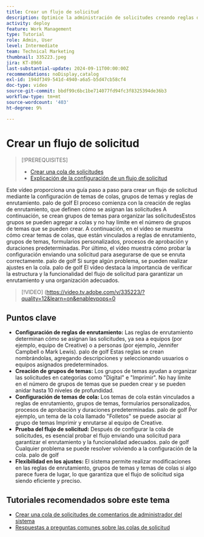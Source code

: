 ```yaml
---
title: Crear un flujo de solicitud
description: Optimice la administración de solicitudes creando reglas de enrutamiento para asignaciones eficientes, organizando solicitudes con grupos de temas anidados, vinculando temas de colas a flujos de trabajo, probando la funcionalidad de flujo de solicitudes y realizando ajustes flexibles para garantizar la precisión y la eficacia.
activity: deploy
feature: Work Management
type: Tutorial
role: Admin, User
level: Intermediate
team: Technical Marketing
thumbnail: 335223.jpeg
jira: KT-8960
last-substantial-update: 2024-09-11T00:00:00Z
recommendations: noDisplay,catalog
exl-id: 194df349-541d-4940-a6a5-b5d47cb58cf4
doc-type: video
source-git-commit: bbdf99c6bc1be714077fd94fc3f8325394de36b3
workflow-type: tm+mt
source-wordcount: '403'
ht-degree: 9%

---
```


# Crear un flujo de solicitud

>[!PREREQUISITES]
>
>* [Crear una cola de solicitudes](/help/manage-work/request-queues/create-a-request-queue.md)
>* [Explicación de la configuración de un flujo de solicitud](/help/manage-work/request-queues/understand-settings-for-a-flow-request.md)

Este vídeo proporciona una guía paso a paso para crear un flujo de solicitud mediante la configuración de temas de colas, grupos de temas y reglas de enrutamiento. palo de golf El proceso comienza con la creación de reglas de enrutamiento, que definen cómo se asignan las solicitudes&#x200B; A continuación, se crean grupos de temas para organizar las solicitudes&#x200B; Estos grupos se pueden agregar a colas y no hay límite en el número de grupos de temas que se pueden crear.
A continuación, en el vídeo se muestra cómo crear temas de colas, que están vinculados a reglas de enrutamiento, grupos de temas, formularios personalizados, procesos de aprobación y duraciones predeterminadas.
Por último, el vídeo muestra cómo probar la configuración enviando una solicitud para asegurarse de que se enruta correctamente. palo de golf Si surge algún problema, se pueden realizar ajustes en la cola. palo de golf El vídeo destaca la importancia de verificar la estructura y la funcionalidad del flujo de solicitud para garantizar un enrutamiento y una organización adecuados.

>[!VIDEO] (https://video.tv.adobe.com/v/335223/?quality=12&learn=on&enablevpops=0

## Puntos clave

* **Configuración de reglas de enrutamiento:** Las reglas de enrutamiento determinan cómo se asignan las solicitudes, ya sea a equipos (por ejemplo, equipo de Creative) o a personas (por ejemplo, Jennifer Campbell o Mark Lewis). palo de golf Estas reglas se crean nombrándolas, agregando descripciones y seleccionando usuarios o equipos asignados predeterminados.
* **Creación de grupos de temas:** Los grupos de temas ayudan a organizar las solicitudes en categorías como &quot;Digital&quot; e &quot;Imprimir&quot;. No hay límite en el número de grupos de temas que se pueden crear y se pueden anidar hasta 10 niveles de profundidad.
* **Configuración de temas de cola:** Los temas de cola están vinculados a reglas de enrutamiento, grupos de temas, formularios personalizados, procesos de aprobación y duraciones predeterminadas. palo de golf Por ejemplo, un tema de la cola llamado &quot;Folletos&quot; se puede asociar al grupo de temas Imprimir y enrutarse al equipo de Creative.
* **Prueba del flujo de solicitud:** Después de configurar la cola de solicitudes, es esencial probar el flujo enviando una solicitud para garantizar el enrutamiento y la funcionalidad adecuados. palo de golf Cualquier problema se puede resolver volviendo a la configuración de la cola. palo de golf
* **Flexibilidad en los ajustes:** El sistema permite realizar modificaciones en las reglas de enrutamiento, grupos de temas y temas de colas si algo parece fuera de lugar, lo que garantiza que el flujo de solicitud siga siendo eficiente y preciso.


## Tutoriales recomendados sobre este tema

* [Crear una cola de solicitudes de comentarios de administrador del sistema](/help/manage-work/request-queues/create-a-system-admin-feedback-request-queue.md)
* [Respuestas a preguntas comunes sobre las colas de solicitud](/help/manage-work/request-queues/request-queue-faq.md)


